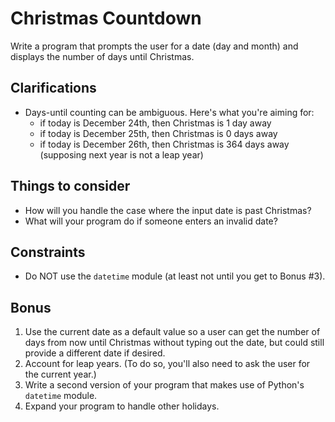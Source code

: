 # Christmas Countdown

Write a program that prompts the user for a date (day and month)
and displays the number of days until Christmas.

## Clarifications

- Days-until counting can be ambiguous. Here's what you're aiming for:
  - if today is December 24th, then Christmas is 1 day away
  - if today is December 25th, then Christmas is 0 days away
  - if today is December 26th, then Christmas is 364 days away
    (supposing next year is not a leap year)

## Things to consider

- How will you handle the case where the input date is past Christmas?
- What will your program do if someone enters an invalid date?

## Constraints

- Do NOT use the `datetime` module (at least not until you get to Bonus #3).

## Bonus

1. Use the current date as a default value so a user can get the number of days from
   now until Christmas without typing out the date, but could still provide a different
   date if desired.
2. Account for leap years. (To do so, you'll also need to ask the user for the current
   year.)
3. Write a second version of your program that makes use of Python's `datetime` module.
4. Expand your program to handle other holidays.
